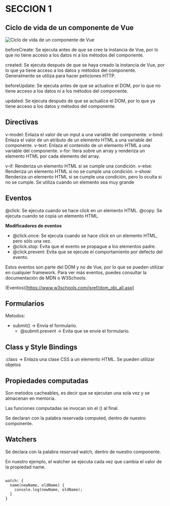 # SECCION 1

## Ciclo de vida de un componente de Vue

![Ciclo de vida de un componente de Vue](https://es.vuejs.org/images/lifecycle.png)

beforeCreate: Se ejecuta antes de que se cree la instancia de Vue, por lo que no tiene acceso a los datos ni a los métodos del componente.

created: Se ejecuta después de que se haya creado la instancia de Vue, por lo que ya tiene acceso a los datos y métodos del componente. Generalmente se utiliza para hacer peticiones HTTP.

beforeUpdate: Se ejecuta antes de que se actualice el DOM, por lo que no tiene acceso a los datos ni a los métodos del componente.

updated: Se ejecuta después de que se actualice el DOM, por lo que ya tiene acceso a los datos y métodos del componente.

## Directivas

v-model: Enlaza el valor de un input a una variable del componente.
v-bind: Enlaza el valor de un atributo de un elemento HTML a una variable del componente.
v-text: Enlaza el contenido de un elemento HTML a una variable del componente.
v-for: Itera sobre un array y renderiza un elemento HTML por cada elemento del array.

v-if: Renderiza un elemento HTML si se cumple una condición.
v-else: Renderiza un elemento HTML si no se cumple una condición.
v-show: Renderiza un elemento HTML si se cumple una condición, pero lo oculta si no se cumple. Se utiliza cuando un elemento sea muy grande

## Eventos

@click: Se ejecuta cuando se hace click en un elemento HTML.
@copy: Se ejecuta cuando se copia un elemento HTML.

**Modificadores de eventos**

- @click.once: Se ejecuta cuando se hace click en un elemento HTML, pero sólo una vez.
- @click.stop: Evita que el evento se propague a los elementos padre.
- @click.prevent: Evita que se ejecute el comportamiento por defecto del evento.

Estos eventos son parte del DOM y no de Vue, por lo que se pueden utilizar en cualquier framework. Para ver más eventos, puedes consultar la documentación de MDN o W3Schools.

(Eventos)[https://www.w3schools.com/jsref/dom_obj_all.asp]

## Formularios

Metodos:

- submit() → Envía el formulario.
  - @submit.prevent → Evita que se envíe el formulario.

## Class y Style Bindings

:class → Enlaza una clase CSS a un elemento HTML. Se pueden utilizar objetos

## Propiedades computadas

Son metodos cacheables, es decir que se ejecutan una sola vez y se almacenan en memoria.

Las funciones computadas se invocan sin el () al final.

Se declaran con la palabra reservada computed, dentro de nuestro componente.

## Watchers

Se declara con la palabra reservad watch, dentro de nuestro componente.

En nuestro ejemplo, el watcher se ejecuta cada vez que cambia el valor de la propiedad name.

<code>
watch: {
  name(newName, oldName) {
    console.log(newName, oldName);
  }
}
</code>

